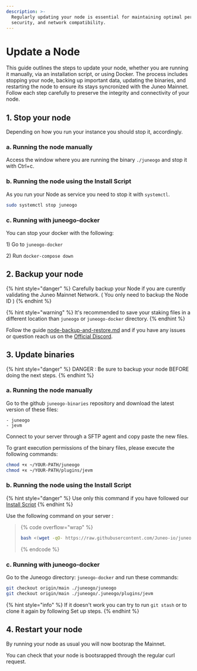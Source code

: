 ```yaml
---
description: >-
  Regularly updating your node is essential for maintaining optimal performance,
  security, and network compatibility.
---
```


# Update a Node

This guide outlines the steps to update your node, whether you are running it manually, via an installation script, or using Docker. The process includes stopping your node, backing up important data, updating the binaries, and restarting the node to ensure its stays syncronized with the Juneo Mainnet. Follow each step carefully to preserve the integrity and connectivity of your node.

## 1. Stop your node

Depending on how you run your instance you should stop it, accordingly.&#x20;

### a. Running the node manually

Access the window where you are running the binary `./juneogo` and stop it with Ctrl+c.

### b. Running the node using the Install Script

As you run your Node as service you need to stop it with `systemctl`.

```sh
sudo systemctl stop juneogo
```

### c. Running with juneogo-docker

You can stop your docker with the following:&#x20;

1\) Go to `juneogo-docker`

2\) Run `docker-compose down`

## 2. Backup your node

{% hint style="danger" %}
Carefully backup your Node if you are curently validating the Juneo Mainnet Network. ( You only need to backup the Node ID )
{% endhint %}

{% hint style="warning" %}
It's recommended to save your staking files in a different location than `juneogo` or `juneogo-docker` directory.
{% endhint %}

Follow the guide [node-backup-and-restore.md](node-backup-and-restore.md "mention") and if you have any issues or question reach us on the [Official Discord](https://discord.com/invite/juneo).

## 3. Update binaries

{% hint style="danger" %}
DANGER : Be sure to backup your node BEFORE doing the next steps.&#x20;
{% endhint %}

### a. Running the node manually

Go to the github `juneogo-binaries` repository and download the latest version of these files:&#x20;

```
- juneogo
- jevm
```

Connect to your server through a SFTP agent and copy paste the new files.

To grant execution permissions of the binary files, please execute the following commands:

```bash
chmod +x ~/YOUR-PATH/juneogo
chmod +x ~/YOUR-PATH/plugins/jevm
```

### b. Running the node using the Install Script

{% hint style="danger" %}
Use only this command if you have followed our [Install Script](migrate-from-socotra-testnet-to-juneo-mainnet-1.md#b.-running-the-node-using-the-install-script)
{% endhint %}

Use the following command on your server :&#x20;

> {% code overflow="wrap" %}
> ```bash
> bash <(wget -qO- https://raw.githubusercontent.com/Juneo-io/juneogo-binaries/main/update.sh)
> ```
> {% endcode %}

### c. Running with juneogo-docker

Go to the Juneogo directory: `juneogo-docker` and run these commands:

```bash
git checkout origin/main ./juneogo/juneogo
git checkout origin/main ./juneogo/.juneogo/plugins/jevm
```

{% hint style="info" %}
If it doesn't work you can try to run `git stash` or to clone it again by following Set up steps.&#x20;
{% endhint %}

## 4. Restart your node

By running your node as usual you will now bootsrap the Mainnet.

You can check that your node is bootsrapped through the regular curl request.&#x20;
